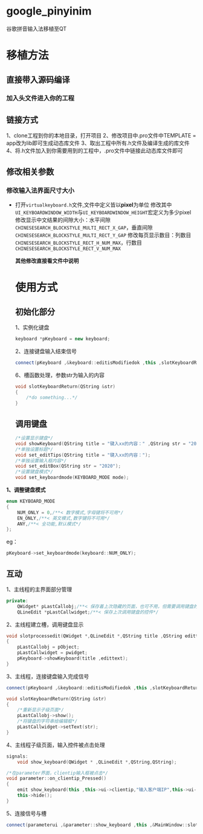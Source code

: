 # google_pinyinim
谷歌拼音输入法移植至QT
# 移植方法
## 直接带入源码编译
### 加入头文件进入你的工程
## 链接方式
1、clone工程到你的本地目录，打开项目
2、修改项目中.pro文件中TEMPLATE = app改为lib即可生成动态库文件
3、取出工程中所有.h文件及编译生成的库文件
4、将.h文件加入到你需要用到的工程中，.pro文件中链接此动态库文件即可
## 修改相关参数
### 修改输入法界面尺寸大小
- 打开`virtualkeyboard.h`文件,文件中定义皆以**pixel**为单位
  修改其中`UI_KEYBOARDWINDOW_WIDTH`与`UI_KEYBOARDWINDOW_HEIGHT`宏定义为多少pixel
  修改显示中文结果的间隙大小：水平间隙`CHINESESEARCH_BLOCKSTYLE_MULTI_RECT_X_GAP`，垂直间隙`CHINESESEARCH_BLOCKSTYLE_MULTI_RECT_Y_GAP`
  修改每页显示数目：列数目`CHINESESEARCH_BLOCKSTYLE_RECT_H_NUM_MAX`，行数目`CHINESESEARCH_BLOCKSTYLE_RECT_V_NUM_MAX`

  **其他修改直接看文件中说明**

  # 使用方式

  ## 初始化部分
  
  1、实例化键盘
  
  ```cpp
  keyboard *pKeyboard = new keyboard;
  ```
  
  2、连接键盘输入结束信号
  
  ```cpp
  connect(pKeyboard ,&keyboard::editisModifiedok ,this ,slotKeyboardReturn);
  ```
  
  6、槽函数处理，参数str为输入的内容
  
  ```cpp
  void slotKeyboardReturn(QString &str)
  {
      /*do something...*/
  }
  ```
  
  ## 调用键盘
  
  ```cpp
  /*设置显示键盘*/
  void showKeyboard(QString title = "键入xx的内容：" ,QString str = "2020");
  /*单独设置标题*/
  void set_editTips(QString title = "键入xx的内容：");
  /*单独设置输入框内容*/
  void set_editBox(QString str = "2020");
  /*设置键盘模式*/
  void set_keyboardmode(KEYBOARD_MODE mode);
  ```

**1、调整键盘模式**

```c
enum KEYBOARD_MODE
{
    NUM_ONLY = 0,/**< 数字模式,字母键将不可用*/
    EN_ONLY,/**< 英文模式,数字键将不可用*/
    ANY,/**< 全功能,默认模式*/
};
```

eg：

```cpp
pKeyboard->set_keyboardmode(keyboard::NUM_ONLY);
```

## 互动

1、主线程的主界面部分管理

```cpp
private:
    QWidget* pLastCallobj;/**< 保存着上次隐藏的页面，也可不用，但需要调用键盘的页面不隐藏*/
    QLineEdit *pLastCallwidget;/**< 保存上次调用键盘的控件*/
```

2、主线程建立槽，调用键盘显示

```cpp
void slotprocessedit(QWidget *,QLineEdit *,QString title ,QString edittext)
{
    pLastCallobj = pObject;
    pLastCallwidget = pwidget;
	pKeyboard->showKeyboard(title ,edittext);
}
```

3、主线程，连接键盘输入完成信号

```cpp
connect(pKeyboard ,&keyboard::editisModifiedok ,this ,slotKeyboardReturn);
```

```cpp
void slotKeyboardReturn(QString &str)
{
    /*重新显示子级页面*/
    pLastCallobj->show();
    /*将键盘的字符串给编辑框*/
    pLastCallwidget->setText(str);
}
```



4、主线程子级页面，输入控件被点击处理

```cpp
signals:
    void show_keyboard(QWidget * ,QLineEdit *,QString,QString);
```

```cpp
/*在parameter界面，clientip输入框被点击*/
void parameter::on_clientip_Pressed()
{
    emit show_keyboard(this ,this->ui->clientip,"输入客户端IP",this->ui->clientip->text());
    this->hide();
}
```

5、连接信号与槽

```cpp
connect(parameterui ,&parameter::show_keyboard ,this ,&MainWindow::slotprocessedit);/*parameterui为主界面的子级页面*/
```

